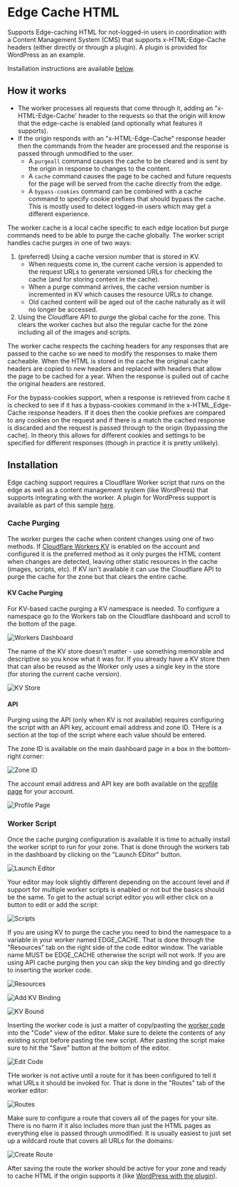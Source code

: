 # Edge Cache HTML

Supports Edge-caching HTML for not-logged-in users in coordination with a Content Management System (CMS) that supports x-HTML-Edge-Cache headers (either directly or through a plugin). A plugin is provided for WordPress as an example.

Installation instructions are available [below](#Installation).

## How it works

* The worker processes all requests that come through it, adding an "x-HTML-Edge-Cache' header to the requests so that the origin will know that the edge-cache is enabled (and optionally what features it supports).
* If the origin responds with an "x-HTML-Edge-Cache" response header then the commands from the header are processed and the response is passed through unmodified to the user.
  * A ```purgeall``` command causes the cache to be cleared and is sent by the origin in response to changes to the content.
  * A ```cache``` command causes the page to be cached and future requests for the page will be served from the cache directly from the edge.
  * A ```bypass-cookies``` command can be combined with a cache command to specify cookie prefixes that should bypass the cache. This is mostly used to detect logged-in users which may get a different experience.

The worker cache is a local cache specific to each edge location but purge commands need to be able to purge the cache globally. The worker script handles cache purges in one of two ways:

1. (preferred) Using a cache version number that is stored in KV.
    * When requests come in, the current cache version is appended to the request URLs to generate versioned URLs for checking the cache (and for storing content in the cache).
    * When a purge command arrives, the cache version number is incremented in KV which causes the resource URLs to change.
    * Old cached content will be aged out of the cache naturally as it will no longer be accessed.
1. Using the Cloudflare API to purge the global cache for the zone. This clears the worker caches but also the regular cache for the zone including all of the images and scripts.

The worker cache respects the caching headers for any responses that are passed to the cache so we need to modify the responses to make them cacheable. When the HTML is stored in the cache the original cache headers are copied to new headers and replaced with headers that allow the page to be cached for a year. When the response is pulled out of cache the original headers are restored.

For the bypass-cookies support, when a response is retrieved from cache it is checked to see if it has a bypass-cookies command in the x-HTML_Edge-Cache response headers. If it does then the cookie prefixes are compared to any cookies on the request and if there is a match the cached response is discarded and the request is passed through to the origin (bypassing the cache).  In theory this allows for different cookies and settings to be specified for different responses (though in practice it is pretty unlikely).

## Installation

Edge caching support requires a Cloudflare Worker script that runs on the edge as well as a content management system (like WordPress) that supports integrating with the worker. A plugin for WordPress support is available as part of this sample [here](WordPress%20Plugin/).

### Cache Purging

The worker purges the cache when content changes using one of two methods. If [Cloudflare Workers KV](https://www.cloudflare.com/products/workers-kv/) is enabled on the account and configured it is the preferred method as it only purges the HTML content when changes are detected, leaving other static resources in the cache (images, scripts, etc).  If KV isn't available it can use the Cloudflare API to purge the cache for the zone but that clears the entire cache.

#### KV Cache Purging
For KV-based cache purging a KV namespace is needed. To configure a namespace go to the Workers tab on the Cloudflare dashboard and scroll to the bottom of the page.

![Workers Dashboard](docs/dashboard-workers-noedit.png)

The name of the KV store doesn't matter - use something memorable and descriptive so you know what it was for. If you already have a KV store then that can also be reused as the Worker only uses a single key in the store (for storing the current cache version).

![KV Store](docs/workers-kv.png)

#### API
Purging using the API (only when KV is not available) requires configuring the script with an API key, account email address and zone ID. THere is a section at the top of the script where each value should be entered.

The zone ID is available on the main dashboard page in a box in the bottom-right corner:

![Zone ID](docs/dashboard-zone-id.png)

The account email address and API key are both available on the [profile page](https://dash.cloudflare.com/profile) for your account.

![Profile Page](docs/dashboard-profile.png)

### Worker Script
Once the cache purging configuration is available it is time to actually install the worker script to run for your zone.  That is done through the workers tab in the dashboard by clicking on the "Launch EDitor" button.

![Launch Editor](docs/dashboard-workers.png)

Your editor may look slightly different depending on the account level and if support for multiple worker scripts is enabled or not but the basics should be the same. To get to the actual script editor you will either click on a button to edit or add the script:

![Scripts](docs/workers-scripts.png)

If you are using KV to purge the cache you need to bind the namespace to a variable in your worker named EDGE_CACHE. That is done through the "Resources" tab on the right side of the code editor window. The variable name MUST be EDGE_CACHE otherwise the script will not work.  If you are using API cache purging then you can skip the key binding and go directly to inserting the worker code.

![Resources](docs/workers-resources.png)

![Add KV Binding](docs/workers-kv-binding.png)

![KV Bound](docs/workers-kv-bound.png)

Inserting the worker code is just a matter of copy/pasting the [worker code](https://raw.githubusercontent.com/cloudflare/worker-examples/master/examples/edge-cache-html/edge-cache-html.js) into the "Code" view of the editor. Make sure to delete the contents of any existing script before pasting the new script. After pasting the script make sure to hit the "Save" button at the bottom of the editor.

![Edit Code](docs/workers-code.png)

THe worker is not active until a route for it has been configured to tell it what URLs it should be invoked for. That is done in the "Routes" tab of the worker editor:

![Routes](docs/workers-routes.png)

Make sure to configure a route that covers all of the pages for your site. There is no harm if it also includes more than just the HTML pages as everything else is passed through unmodified. It is usually easiest to just set up a wildcard route that covers all URLs for the domains:

![Create Route](docs/workers-create-route.png)

After saving the route the worker should be active for your zone and ready to cache HTML if the origin supports it (like [WordPress with the plugin](WordPress%20Plugin/)).
